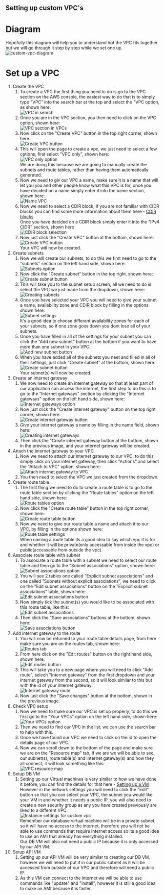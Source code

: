 ## Setting up custom VPC's

# Diagram
Hopefully this diagram will help you to understand hot the VPC fits together but we will go through it step by step while we set one up.<br>
![custom-vpc-diagram](../../../readme-images/custom-vpc-diagram.jpg)<br>

# Set up a VPC
1) Create the VPC
    1) To create a VPC the first thing you need to do is go to the VPC section on the AWS console, the easiest way to do that is to simply type "VPC" into the search bar at the top and select the "VPC option, as shown here:<br>
    ![VPC in search](../../../readme-images/VPC-in-search.png)<br>
    2) Once you are in the VPC section, you then need to click on the VPC option, shown here:<br>
    ![VPC section in VPCs](../../../readme-images/VPC-section-in-VPCs.png)<br>
    3) Now click on the "Create VPC" button in the top right corner, shown here:<br>
    ![Create VPC button](../../../readme-images/create-vpc-button.png)<br>
    4) This will open the page to create a vpc, we just need to select a few options, first select "VPC only", shown here:<br>
    ![VPC only option](../../../readme-images/VPC-only.png)<br>
    We are doing this because we are going to manually create the subnets and route tables, rather than having them automatically generated.
    5) Now we need to giv our VPC a name, make sure it is a name that will let you you and other people know what this VPC is for, once you have decided on a name simply enter it into the name section, shown here:<br>
    ![Name VPC](../../../readme-images/name-vpc.png)<br>
    6) Now we need to select a CDIR block, if you are not familiar with CIDR blocks you can find some more information about them here - [CDIR blocks](../aws-vpc's/README.md)<br>
    Once you have decided on a CDIR block simply enter it into the "IPv4 CIDR" section, shown here <br>
    ![CDIR block selection](../../../readme-images/VPC-CIDR-block.png)
    7) Now just click the "Create VPC" button at the bottom, shown here:<br>
    ![Create VPC button](../../../readme-images/create-vpc-button.png)<br>
    Your VPC will now be created.<br>
2) Create subnets
   1) Now we will create our subnets, to do this we first need to go to the "subnets" section on the left hand side, shown here:<br>
   ![Subnets option](../../../readme-images/subnets-option.png)<br>
   2) Now click the "Create subnet" button in the top right, shown here:<br>
   ![Create subnet button](../../../readme-images/create-subnets-button.png)<br>
   3) This will take you to the subnet setup screen, all we need to do is select the VPC we just made from the dropdown, shown here:<br>
   ![Creating subnets](../../../readme-images/creating-subnets.png)<br>
   4) Once you have selected your VPC you will need to give your subnet a name, availability zone and CDIR block by filling in the options shown here:<br>
   ![Subnet settings](../../../readme-images/subnet-settings.png)<br>
   It's a good idea to choose differant availability zones for each of your subnets, so if one zone goes down you dont lose all of your subnets.
   5) Once you have filled in all of the settings for your subnet you can click the "Add new subnet" button at the bottom if you want to have more than one subnet in your VPC.<br>
   ![Add new subnet button](../../../readme-images/add-new-subnet-button.png)
   6) When you have added all of the subnets you neet and filled in all of their settings, just click "Create subnet" at the bottom, shown here:<br>
   ![Create subnet button](../../../readme-images/create-subnets-button.png)<br>
   Your subnet(s) will now be created.
3) Create an internet gateway
   1) We now need to create an internet gateway so that at least part of our application can access the internet, the first step to do this is to go to the "Internet gateways" section by clicking the "Internet gateways" option on the left hand side, shown here:<br>
   ![Internet gateways option](../../../readme-images/internet-gateways-option.png)<br>
   2) Now just click the "Create internet gateway" button on the top right corner, shown here:<br>
   ![Create internet gateway button](../../../readme-images/create-internet-gateway-button.png)<br>
   3) Give your internet gateway a name by filling in the name field, shown here:<br>
   ![Creating internet gateways](../../../readme-images/creating-internet-gateways.png)<br>
   4) Then click the "Create internet gateway button at the bottom, shown in the previous image, and your internet gateway will be created.
4) Attach the internet gateway to your VPC
   1) Now we need to attach our internet gateway to our VPC, to do this simply click on your internet gateway, then click "Actions" and select the "Attach to VPC" option, shown here:<br>
    ![Attach internet gateway to VPC](../../../readme-images/attach-internet-gateway-to-vpc-button.png)<br>
    2) You then need to select the VPC we just created from the dropdown.
5) Create route table
   1) The first thing we need to do to create a route table is to go to the route table section by clicking the "Route tables" option on the left hand side, shown here:<br>
   ![Route tables option](../../../readme-images/route-tables-option.png)<br>
   2) Now click the "Create route table" button in the top right corner, shown here:<br>
   ![Create route table button](../../../readme-images/create-route-table-button.png)<br>
   3) Now we need to give our route table a name and attach it to our VPC, by filling in the options shown here:<br>
   ![Route table settings](../../../readme-images/route-table-settings.png)<br>
   When naming a route table its a good idea to say which vpc it is for and whether it will be private(only accessable from inside the vpc) or public(accessable from outside the vpc).
6) Associate route table with subnet
   1) To associate a route table with a subnet we need to select our route table and then go to the "Subnet associations" option, shown here:<br>
   ![Subnet associations option](../../../readme-images/subnet-associations-option.png)<br>
   2) You will see 2 tables one called "Explicit subnet associations" and one called "Subnets without explicit associations", we need to click on the "Edit subnet associations" button on the "Explicit subnet associations" table, shown here:<br>
   ![Edit subnet associations button](../../../readme-images/edit-subnet-associations-button.png)<br>
   3) Now simply tick the subnet(s) you would like to be associated with this route table, like this:<br>
   ![Edit subset associations](../../../readme-images/edit-subset-associations.png)<br>
   4) Then click the "Save associations" buttons at the bottom, shown here:<br>
   ![Save associations button](../../../readme-images/save-associations-button.png)<br>
7) Add internet gateway to the route
   1) You will now be returned to your route table details page, from here make sure you are on the routes tab, shown here:<br>
   ![Routes tab](../../../readme-images/routes-tab.png)<br>
   2) From here click on the "Edit routes" button on the right hand side, shown here:<br>
   ![Edit routes button](../../../readme-images/edit-routes-button.png)<br>
   3) This will take you to a new page where you will need to click "Add route", selech "Internet gateway" from the first dropdown and your internet gateway from the second, so it will look similar to this but with the id of your internet gateway:<br>
   ![Internet gateway route](../../../readme-images/internet-gateway-route.png)<br>
   4) Now just click the "Save changes" button at the bottom, shown in the previous image.
8) Check VPC setup
   1) Now we need to make sure our VPC is set up properly, to do this we first go to the "Your VPCs" option on the left hand side, shown here:<br>
   ![Your VPCs option](../../../readme-images/your-vpcs-option.png)
   2) Then we need to find our VPC in the list, we can use the search bar to help with this.
   3) Once we have found our VPC we need to click on the id to open the details page of our VPC.
   4) Now we can scroll down to the bottom of the page and make sure we are on the "Resource map" tab, if we are we will be able to see our subnet(s), route table(s) and internet gateway(s) and how they all connect, it will look something like this:<br>
   ![VPC resource map](../../../readme-images/vpc-resource-map.png)
9) Setup DB VM
    1) Setting up our Virtual machines is very similar to how we have done it before, you can find the details for that here - [Setting up a VM](../../../week1/day2/setting-up-a-vm/README.md)<br>
    However in the network settings you will need to click the "Edit" button so that you can select your VPC, the subnet you would like your VM in and whether it needs a public IP, you will also need to create a new security group as any you have created previously are liked to a different VPC.<br>
    ![Instance settings for custom vpc](../../../readme-images/instance-settings-for-custom-vpc.png)<br>
    Remember our database virtual machine will be in a private subnet, so it will have no access to the internet, therefore you will not be able to use commands that require internet access so its a good idea to use an AMI that already has everything installed.<br>
    Our DB VM will also not need a public IP because it is only accessed by our API VM.
10) Setup API VM
    1) Setting up our API VM will be very similar to creating our DB VM, however we will need to put it in our public subnet as it will be accessed from outside of our VPC and therefore will need a public IP.<br>
    2) As this VM can connect to the internet we will be able to use commands like "update" and "install", however it is still a good idea to make an AMI because it is faster.